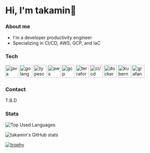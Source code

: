 <h1>Hi, I'm takamin🍁</h1>

<h3>About me</h3>
<ul>
  <li>I'm a developer productivity engineer</li>
  <li>Specializing in CI/CD, AWS, GCP, and IaC</li>
</ul>

<h3>Tech</h3>
<div>
<img height="40px" width="40px" alt="java" src="https://user-images.githubusercontent.com/25181517/117201156-9a724800-adec-11eb-9a9d-3cd0f67da4bc.png">
<img height="40px" width="40px" alt="golang" src="https://user-images.githubusercontent.com/25181517/192149581-88194d20-1a37-4be8-8801-5dc0017ffbbe.png">
<img height="40px" width="40px" alt="typescript" src="https://user-images.githubusercontent.com/25181517/183890598-19a0ac2d-e88a-4005-a8df-1ee36782fde1.png">
<img height="40px" width="40px" alt="aws" src="https://user-images.githubusercontent.com/25181517/183896132-54262f2e-6d98-41e3-8888-e40ab5a17326.png">
<img height="40px" width="40px" alt="gcp" src="https://user-images.githubusercontent.com/25181517/183911547-990692bc-8411-4878-99a0-43506cdb69cf.png">
<img height="40px" width="40px" alt="terraform" src="https://user-images.githubusercontent.com/25181517/183345121-36788a6e-5462-424a-be67-af1ebeda79a2.png">
<img height="40px" width="40px" alt="ci/cd" src="https://user-images.githubusercontent.com/25181517/183868728-b2e11072-00a5-47e2-8a4e-4ebbb2b8c554.png">
<img height="40px" width="40px" alt="docker" src="https://user-images.githubusercontent.com/25181517/117207330-263ba280-adf4-11eb-9b97-0ac5b40bc3be.png">
<img height="40px" width="40px" alt="kubernetes" src="https://user-images.githubusercontent.com/25181517/182534006-037f08b5-8e7b-4e5f-96b6-5d2a5558fa85.png">
<img height="40px" width="40px" alt="grafana" src="https://user-images.githubusercontent.com/25181517/182534075-4962068b-4407-46c2-ac67-ddcb86af30cc.png">
</div>

<h3>Contact</h3>
T.B.D

<h3>Stats</h3>

![Top Used Languages](https://github-readme-stats-phi-livid.vercel.app/api/top-langs/?username=a-takamin&hide=html,Assembly,Scilab&theme=react&count_private=true&layout=compact&langs_count=10&exclude_repo=github-readme-stats&card_width=700)

![takamin's GitHub stats](https://github-readme-stats-phi-livid.vercel.app/api?username=a-takamin&theme=react&count_private=true&layout=compact&card_width=700)

[![trophy](https://github-profile-trophy.vercel.app/?username=a-takamin&column=8)](https://github.com/ryo-ma/github-profile-trophy)
